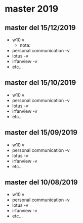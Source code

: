 # master 2019

## master del 15/12/2019

- w10 v
  - nota:
- personal communication -v
- lotus -v
- irfanview -v
- etc...
  
## master del 15/10/2019

- w10 v
- personal communication -v
- lotus -v
- irfanview -v
- etc...

## master del 15/09/2019

- w10 v
- personal communication -v
- lotus -v
- irfanview -v
- etc...
  
## master del 10/08/2019

- w10 v
- personal communication -v
- lotus -v
- irfanview -v
- etc...